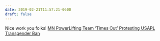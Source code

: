 ```yaml
---
date: 2019-02-21T11:57:21-0600
draft: false
---
```




Nice work you folks! [MN PowerLifting Team ‘Times Out’ Protesting USAPL Transgender Ban](https://planettransgender.com/usapl-ban-on-trans-lifters-protested/?cn-reloaded=1)



